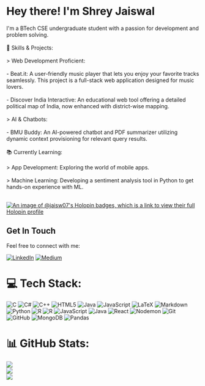 # Hey there! I'm Shrey Jaiswal

I'm a BTech CSE undergraduate student with a passion for development and problem solving.<br><br>🚀 Skills & Projects:<br><br>> Web Development Proficient:<br>     <br>     - Beat.it: A user-friendly music player that lets you enjoy your favorite tracks seamlessly. This project is a full-stack web application designed for music lovers.<br>     <br>     - Discover India Interactive: An educational web tool offering a detailed political map of India, now enhanced with district-wise mapping.<br><br>> AI & Chatbots:<br>    <br>     - BMU Buddy: An AI-powered chatbot and PDF summarizer utilizing dynamic context provisioning for relevant query results.<br><br>📚 Currently Learning:<br><br>> App Development: Exploring the world of mobile apps.<br><br>> Machine Learning: Developing a sentiment analysis tool in Python to get hands-on experience with ML.<br><br>

[![An image of @jaisw07's Holopin badges, which is a link to view their full Holopin profile](https://holopin.me/jaisw07)](https://holopin.io/@jaisw07)

## Get In Touch

Feel free to connect with me:

[![LinkedIn](https://img.shields.io/badge/LinkedIn-%230077B5.svg?logo=linkedin&logoColor=white)](https://linkedin.com/in/shrey-jaiswal-1a7724272) [![Medium](https://img.shields.io/badge/Medium-12100E?logo=medium&logoColor=white)](https://medium.com/@jaiswalshrey07) 

# 💻 Tech Stack:
![C](https://img.shields.io/badge/c-%2300599C.svg?style=for-the-badge&logo=c&logoColor=white) ![C#](https://img.shields.io/badge/c%23-%23239120.svg?style=for-the-badge&logo=csharp&logoColor=white) ![C++](https://img.shields.io/badge/c++-%2300599C.svg?style=for-the-badge&logo=c%2B%2B&logoColor=white) ![HTML5](https://img.shields.io/badge/html5-%23E34F26.svg?style=for-the-badge&logo=html5&logoColor=white) ![Java](https://img.shields.io/badge/java-%23ED8B00.svg?style=for-the-badge&logo=openjdk&logoColor=white) ![JavaScript](https://img.shields.io/badge/javascript-%23323330.svg?style=for-the-badge&logo=javascript&logoColor=%23F7DF1E) ![LaTeX](https://img.shields.io/badge/latex-%23008080.svg?style=for-the-badge&logo=latex&logoColor=white) ![Markdown](https://img.shields.io/badge/markdown-%23000000.svg?style=for-the-badge&logo=markdown&logoColor=white) ![Python](https://img.shields.io/badge/python-3670A0?style=for-the-badge&logo=python&logoColor=ffdd54) ![R](https://img.shields.io/badge/r-%23276DC3.svg?style=for-the-badge&logo=r&logoColor=white) ![R](https://img.shields.io/badge/r-%23276DC3.svg?style=for-the-badge&logo=r&logoColor=white) ![JavaScript](https://img.shields.io/badge/javascript-%23323330.svg?style=for-the-badge&logo=javascript&logoColor=%23F7DF1E) ![Java](https://img.shields.io/badge/java-%23ED8B00.svg?style=for-the-badge&logo=openjdk&logoColor=white) ![React](https://img.shields.io/badge/react-%2320232a.svg?style=for-the-badge&logo=react&logoColor=%2361DAFB) ![Nodemon](https://img.shields.io/badge/NODEMON-%23323330.svg?style=for-the-badge&logo=nodemon&logoColor=%BBDEAD) ![Git](https://img.shields.io/badge/git-%23F05033.svg?style=for-the-badge&logo=git&logoColor=white) ![GitHub](https://img.shields.io/badge/github-%23121011.svg?style=for-the-badge&logo=github&logoColor=white) ![MongoDB](https://img.shields.io/badge/MongoDB-%234ea94b.svg?style=for-the-badge&logo=mongodb&logoColor=white) ![Pandas](https://img.shields.io/badge/pandas-%23150458.svg?style=for-the-badge&logo=pandas&logoColor=white)

# 📊 GitHub Stats:
![](https://github-readme-stats.vercel.app/api?username=jaisw07&theme=nightowl&hide_border=false&include_all_commits=false&count_private=false)<br/>
![](https://github-readme-streak-stats.herokuapp.com/?user=jaisw07&theme=nightowl&hide_border=false)<br/>
![](https://github-readme-stats.vercel.app/api/top-langs/?username=jaisw07&theme=nightowl&hide_border=false&include_all_commits=false&count_private=false&layout=compact)
